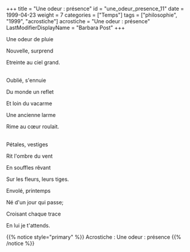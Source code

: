 +++
title = "Une odeur : présence"
id = "une_odeur_presence_11"
date = 1999-04-23
weight = 7
categories = ["Temps"]
tags = ["philosophie", "1999", "acrostiche"]
acrostiche = "Une odeur : présence"
LastModifierDisplayName = "Barbara Post"
+++

Une odeur de pluie

Nouvelle, surprend

Etreinte au ciel grand.

 \
Oublié, s'ennuie

Du monde un reflet

Et loin du vacarme

Une ancienne larme

Rime au cœur roulait.

 \
Pétales, vestiges

Rit l'ombre du vent

En souffles rêvant

Sur les fleurs, leurs tiges.

Envolé, printemps

Né d'un jour qui passe;

Croisant chaque trace

En lui je t'attends.

{{% notice style="primary" %}}
Acrostiche : Une odeur : présence
{{% /notice %}}
